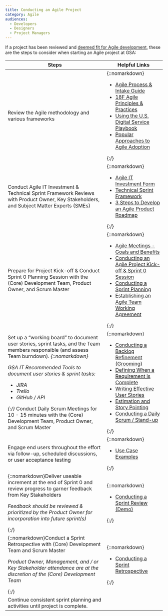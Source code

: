 ```yaml
---
title: Conducting an Agile Project
category: Agile
audiences:
  - Developers
  - Designers
  - Project Managers
---
```

<style>
  table {
    width: 100%;
    table-layout: fixed;
  }
</style>

If a project has been reviewed and <a href="{{ site.baseurl }}/guides/How_to_Determine_Projects_Fit_for_Agile">deemed fit for Agile development</a>, these are the steps to consider when starting an Agile project at GSA:

|**Steps** | **Helpful Links**
|---------------|---------------|
|Review the Agile methodology and various frameworks |{::nomarkdown}<ul><li><a href="{{ site.baseurl }}/assets/downloads/AgileApproachforGSAPilotTeams.pdf">Agile Process & Intake Guide</a></li> <li><a href="https://agile.18f.gov/">18F Agile Principles & Practices</a></li> <li><a href="https://playbook.cio.gov">Using the U.S. Digital Service Playbook</a></li> <li><a href="{{ site.baseurl }}/guides/popular_approaches">Popular Approaches to Agile Adoption</a></li></ul>{:/}|    
|Conduct Agile IT Investment & Technical Sprint Framework Reviews with Product Owner, Key Stakeholders, and Subject Matter Experts (SMEs)|{::nomarkdown}<ul><li><a href="{{ site.baseurl }}/assets/downloads/GSAAgileInvestmentTemplate.pdf">Agile IT Investment Form</a></li> <li><a href="{{ site.baseurl }}/assets/downloads/TechnicalSprintFramework.pdf">Technical Sprint Framework</a></li> <li><a href="{{ site.baseurl }}/guides/develop_an_agile_product_roadmap">3 Steps to Develop an Agile Product Roadmap</a></li></ul>{:/}|
|Prepare for Project Kick-off & Conduct Sprint 0 Planning Session with the (Core) Development Team, Product Owner, and Scrum Master |{::nomarkdown}<ul><li><a href="{{ site.baseurl }}/guides/Agile_Meetings_Goals_and_Benefits">Agile Meetings - Goals and Benefits</a></li> <li><a href="{{ site.baseurl }}/guides/conducting_agile_project_kickoff">Conducting an Agile Project Kick-off & Sprint 0 Session</a></li> <li><a href="{{ site.baseurl }}/guides/conducting_sprint_planning">Conducting a Sprint Planning</a></li> <li><a href="{{ site.baseurl }}/guides/agile_team_working_agreement">Establishing an Agile Team Working Agreement</a></li></ul>{:/}|
|Set up a “working board” to document user stories, sprint tasks, and the Team members responsible (and assess Team burndown). _{::nomarkdown}<p>GSA IT Recommended Tools to document user stories & sprint tasks:</p> <ul><li>JIRA</li> <li>Trello</li> <li>GitHub / API</li></ul>{:/}_ Conduct Daily Scrum Meetings for 10 - 15 minutes with the (Core) Development Team, Product Owner, and Scrum Master|  {::nomarkdown}<ul><li><a href="{{ site.baseurl }}/guides/conducting_backlog_refinement">Conducting a Backlog Refinement (Grooming)</a></li> <li><a href="{{ site.baseurl }}/guides/requirements_complete">Defining When a Requirement is Complete</a></li> <li><a href="{{ site.baseurl }}/guides/effective_user_stories">Writing Effective User Stories</a></li> <li><a href="{{ site.baseurl }}/guides/estimation_and_storypointing">Estimation and Story Pointing</a></li> <li><a href="{{ site.baseurl }}/guides/conducting_daily_standup">Conducting a Daily Scrum / Stand-up</a></li></ul>{:/}|
|Engage end users throughout the effort via follow-up, scheduled discussions, or user acceptance testing |{::nomarkdown}<ul><li><a href="{{ site.baseurl }}/guides/use_case_examples">Use Case Examples</a></li></ul>{:/}|
|{::nomarkdown}Deliver useable increment at the end of Sprint 0 and review progress to garner feedback from Key Stakeholders <p><i>Feedback should be reviewed & prioritized by the Product Owner for incorporation into future sprint(s)</i></p>{:/}| {::nomarkdown}<ul><li><a href="{{ site.baseurl }}/guides/conducting_sprint_review">Conducting a Sprint Review (Demo)</a></li></ul>{:/}|
|{::nomarkdown}Conduct a Sprint Retrospective with (Core) Development Team and Scrum Master <p><i>Product Owner, Management, and / or Key Stakeholder attendance are at the discretion of the (Core) Development Team</i></p>{:/}| {::nomarkdown}<ul><li><a href="{{ site.baseurl }}/guides/conducting_sprint_review">Conducting a Sprint Retrospective</a></li></ul>{:/}|
|Continue consistent sprint planning and activities until project is complete. |
